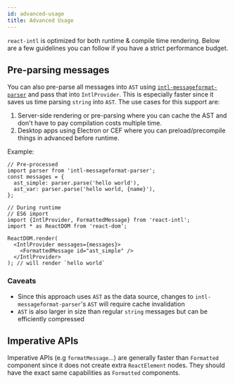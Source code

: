 ```yaml
---
id: advanced-usage
title: Advanced Usage
---
```


`react-intl` is optimized for both runtime & compile time rendering. Below are a few guidelines you can follow if you have a strict performance budget.

## Pre-parsing messages

You can also pre-parse all messages into `AST` using [`intl-messageformat-parser`](../intl-messageformat-parser.md) and pass that into `IntlProvider`. This is especially faster since it saves us time parsing `string` into `AST`. The use cases for this support are:

1. Server-side rendering or pre-parsing where you can cache the AST and don't have to pay compilation costs multiple time.
2. Desktop apps using Electron or CEF where you can preload/precompile things in advanced before runtime.

Example:

```tsx
// Pre-processed
import parser from 'intl-messageformat-parser';
const messages = {
  ast_simple: parser.parse('hello world'),
  ast_var: parser.parse('hello world, {name}'),
};

// During runtime
// ES6 import
import {IntlProvider, FormattedMessage} from 'react-intl';
import * as ReactDOM from 'react-dom';

ReactDOM.render(
  <IntlProvider messages={messages}>
    <FormattedMessage id="ast_simple" />
  </IntlProvider>
); // will render `hello world`
```

### Caveats

- Since this approach uses `AST` as the data source, changes to `intl-messageformat-parser`'s `AST` will require cache invalidation
- `AST` is also larger in size than regular `string` messages but can be efficiently compressed

## Imperative APIs

Imperative APIs (e.g `formatMessage`...) are generally faster than `Formatted` component since it does not create extra `ReactElement` nodes. They should have the exact same capabilities as `Formatted` components.
